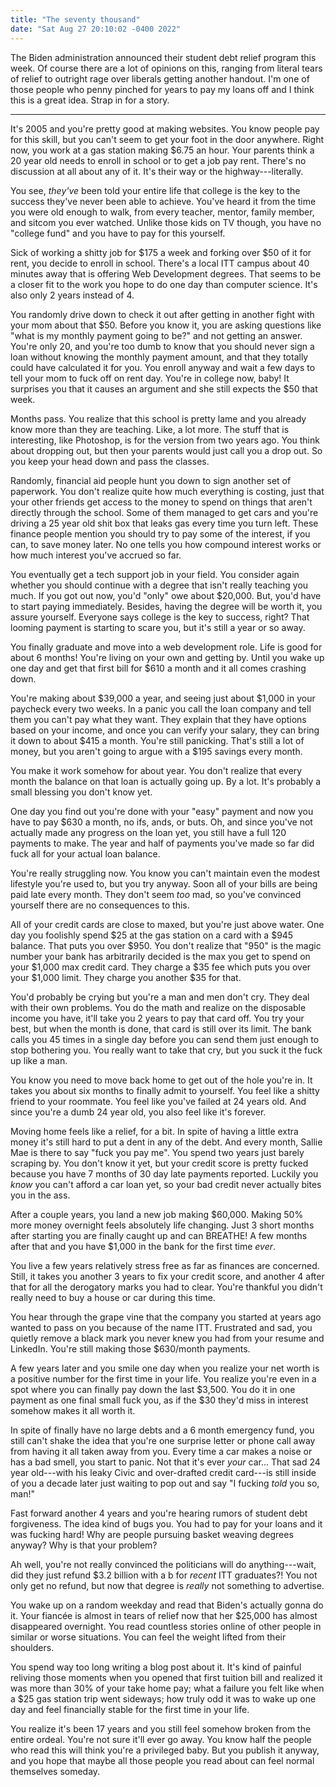 ```yaml
---
title: "The seventy thousand"
date: "Sat Aug 27 20:10:02 -0400 2022"
---
```


The Biden administration announced their student debt relief program this
week. Of course there are a lot of opinions on this, ranging from literal
tears of relief to outright rage over liberals getting another handout. I'm
one of those people who penny pinched for years to pay my loans off and I
think this is a great idea. Strap in for a story.

---

It's 2005 and you're pretty good at making websites. You know people pay for
this skill, but you can't seem to get your foot in the door anywhere. Right
now, you work at a gas station making $6.75 an hour. Your parents think a 20
year old needs to enroll in school or to get a job pay rent. There's no
discussion at all about any of it. It's their way or the highway---literally.

You see, _they've_ been told your entire life that college is the key to the
success they've never been able to achieve. You've heard it from the time you
were old enough to walk, from every teacher, mentor, family member, and sitcom
you ever watched. Unlike those kids on TV though, you have no "college fund"
and you have to pay for this yourself.

Sick of working a shitty job for $175 a week and forking over $50 of it for
rent, you decide to enroll in school. There's a local ITT campus about 40
minutes away that is offering Web Development degrees. That seems to be a
closer fit to the work you hope to do one day than computer science. It's also
only 2 years instead of 4.

You randomly drive down to check it out after getting in another fight with
your mom about that $50. Before you know it, you are asking questions like
"what is my monthly payment going to be?" and not getting an answer. You're
only 20, and you're too dumb to know that you should never sign a loan without
knowing the monthly payment amount, and that they totally could have
calculated it for you. You enroll anyway and wait a few days to tell your mom
to fuck off on rent day. You're in college now, baby! It surprises you that it
causes an argument and she still expects the $50 that week.

Months pass. You realize that this school is pretty lame and you already know
more than they are teaching. Like, a lot more. The stuff that is interesting,
like Photoshop, is for the version from two years ago. You think about
dropping out, but then your parents would just call you a drop out. So you
keep your head down and pass the classes.

Randomly, financial aid people hunt you down to sign another set of paperwork.
You don't realize quite how much everything is costing, just that your other
friends get access to the money to spend on things that aren't directly
through the school. Some of them managed to get cars and you're driving a 25
year old shit box that leaks gas every time you turn left. These finance
people mention you should try to pay some of the interest, if you can, to save
money later. No one tells you how compound interest works or how much interest
you've accrued so far.

You eventually get a tech support job in your field. You consider again
whether you should continue with a degree that isn't really teaching you much.
If you got out now, you'd "only" owe about $20,000. But, you'd have to start
paying immediately. Besides, having the degree will be worth it, you assure
yourself. Everyone says college is the key to success, right? That looming
payment is starting to scare you, but it's still a year or so away.

You finally graduate and move into a web development role. Life is good for
about 6 months! You're living on your own and getting by. Until you wake up
one day and get that first bill for $610 a month and it all comes crashing
down.

You're making about $39,000 a year, and seeing just about $1,000 in your
paycheck every two weeks. In a panic you call the loan company and tell them
you can't pay what they want. They explain that they have options based on
your income, and once you can verify your salary, they can bring it down to
about $415 a month. You're still panicking. That's still a lot of money, but
you aren't going to argue with a $195 savings every month.

You make it work somehow for about year. You don't realize that every month
the balance on that loan is actually going up. By a lot. It's probably a small
blessing you don't know yet.

One day you find out you're done with your "easy" payment and now you have to
pay $630 a month, no ifs, ands, or buts. Oh, and since you've not actually
made any progress on the loan yet, you still have a full 120 payments to make.
The year and half of payments you've made so far did fuck all for your actual
loan balance.

You're really struggling now. You know you can't maintain even the modest
lifestyle you're used to, but you try anyway. Soon all of your bills are being
paid late every month. They don't seem _too_ mad, so you've convinced yourself
there are no consequences to this.

All of your credit cards are close to maxed, but you're just above water. One
day you foolishly spend $25 at the gas station on a card with a $945 balance.
That puts you over $950. You don't realize that "950" is the magic number your
bank has arbitrarily decided is the max you get to spend on your $1,000 max
credit card. They charge a $35 fee which puts you over your $1,000 limit. They
charge you another $35 for that.

You'd probably be crying but you're a man and men don't cry. They deal with
their own problems. You do the math and realize on the disposable income you
have, it'll take you 2 years to pay that card off. You try your best, but when
the month is done, that card is still over its limit. The bank calls you 45
times in a single day before you can send them just enough to stop bothering
you. You really want to take that cry, but you suck it the fuck up like a man.

You know you need to move back home to get out of the hole you're in. It takes
you about six months to finally admit to yourself. You feel like a shitty
friend to your roommate. You feel like you've failed at 24 years old. And
since you're a dumb 24 year old, you also feel like it's forever.

Moving home feels like a relief, for a bit. In spite of having a little extra
money it's still hard to put a dent in any of the debt. And every month,
Sallie Mae is there to say "fuck you pay me". You spend two years just barely
scraping by. You don't know it yet, but your credit score is pretty fucked
because you have 7 months of 30 day late payments reported. Luckily you _know_
you can't afford a car loan yet, so your bad credit never actually bites you
in the ass.

After a couple years, you land a new job making $60,000. Making 50% more money
overnight feels absolutely life changing. Just 3 short months after starting
you are finally caught up and can BREATHE! A few months after that and you
have $1,000 in the bank for the first time _ever_.

You live a few years relatively stress free as far as finances are concerned.
Still, it takes you another 3 years to fix your credit score, and another 4
after that for all the derogatory marks you had to clear. You're thankful you
didn't really need to buy a house or car during this time.

You hear through the grape vine that the company you started at years ago
wanted to pass on you because of the name ITT. Frustrated and sad, you quietly
remove a black mark you never knew you had from your resume and LinkedIn.
You're still making those $630/month payments.

A few years later and you smile one day when you realize your net worth is a
positive number for the first time in your life. You realize you're even in a
spot where you can finally pay down the last $3,500. You do it in one payment
as one final small fuck you, as if the $30 they'd miss in interest somehow
makes it all worth it.

In spite of finally have no large debts and a 6 month emergency fund, you
still can't shake the idea that you're one surprise letter or phone call away
from having it all taken away from you. Every time a car makes a noise or has
a bad smell, you start to panic. Not that it's ever _your_ car... That sad 24
year old---with his leaky Civic and over-drafted credit card---is still inside
of you a decade later just waiting to pop out and say "I fucking _told_ you
so, man!"

Fast forward another 4 years and you're hearing rumors of student debt
forgiveness. The idea kind of bugs you. You had to pay for your loans and it
was fucking hard! Why are people pursuing basket weaving degrees anyway? Why
is that your problem?

Ah well, you're not really convinced the politicians will do anything---wait,
did they just refund $3.2 billion with a b for _recent_ ITT graduates?! You
not only get no refund, but now that degree is _really_ not something to
advertise.

You wake up on a random weekday and read that Biden's actually gonna do it.
Your fiancée is almost in tears of relief now that her $25,000 has almost
disappeared overnight. You read countless stories online of other people in
similar or worse situations. You can feel the weight lifted from their
shoulders.

You spend way too long writing a blog post about it. It's kind of painful
reliving those moments when you opened that first tuition bill and realized it
was more than 30% of your take home pay; what a failure you felt like when a
$25 gas station trip went sideways; how truly odd it was to wake up one day
and feel financially stable for the first time in your life.

You realize it's been 17 years and you still feel somehow broken from the
entire ordeal. You're not sure it'll ever go away. You know half the people
who read this will think you're a privileged baby. But you publish it anyway,
and you hope that maybe all those people you read about can feel normal
themselves someday.
